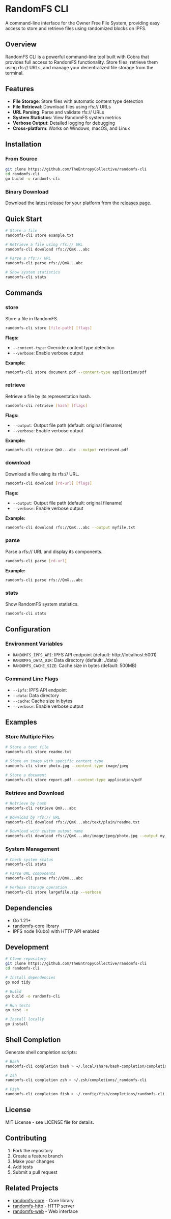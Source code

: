 # RandomFS CLI

A command-line interface for the Owner Free File System, providing easy access to store and retrieve files using randomized blocks on IPFS.

## Overview

RandomFS CLI is a powerful command-line tool built with Cobra that provides full access to RandomFS functionality. Store files, retrieve them using rfs:// URLs, and manage your decentralized file storage from the terminal.

## Features

- **File Storage**: Store files with automatic content type detection
- **File Retrieval**: Download files using rfs:// URLs
- **URL Parsing**: Parse and validate rfs:// URLs
- **System Statistics**: View RandomFS system metrics
- **Verbose Output**: Detailed logging for debugging
- **Cross-platform**: Works on Windows, macOS, and Linux

## Installation

### From Source
```bash
git clone https://github.com/TheEntropyCollective/randomfs-cli
cd randomfs-cli
go build -o randomfs-cli
```

### Binary Download
Download the latest release for your platform from the [releases page](https://github.com/TheEntropyCollective/randomfs-cli/releases).

## Quick Start

```bash
# Store a file
randomfs-cli store example.txt

# Retrieve a file using rfs:// URL
randomfs-cli download rfs://QmX...abc

# Parse a rfs:// URL
randomfs-cli parse rfs://QmX...abc

# Show system statistics
randomfs-cli stats
```

## Commands

### store
Store a file in RandomFS.

```bash
randomfs-cli store [file-path] [flags]
```

**Flags:**
- `--content-type`: Override content type detection
- `--verbose`: Enable verbose output

**Example:**
```bash
randomfs-cli store document.pdf --content-type application/pdf
```

### retrieve
Retrieve a file by its representation hash.

```bash
randomfs-cli retrieve [hash] [flags]
```

**Flags:**
- `--output`: Output file path (default: original filename)
- `--verbose`: Enable verbose output

**Example:**
```bash
randomfs-cli retrieve QmX...abc --output retrieved.pdf
```

### download
Download a file using its rfs:// URL.

```bash
randomfs-cli download [rd-url] [flags]
```

**Flags:**
- `--output`: Output file path (default: original filename)
- `--verbose`: Enable verbose output

**Example:**
```bash
randomfs-cli download rfs://QmX...abc --output myfile.txt
```

### parse
Parse a rfs:// URL and display its components.

```bash
randomfs-cli parse [rd-url]
```

**Example:**
```bash
randomfs-cli parse rfs://QmX...abc
```

### stats
Show RandomFS system statistics.

```bash
randomfs-cli stats
```

## Configuration

### Environment Variables
- `RANDOMFS_IPFS_API`: IPFS API endpoint (default: http://localhost:5001)
- `RANDOMFS_DATA_DIR`: Data directory (default: ./data)
- `RANDOMFS_CACHE_SIZE`: Cache size in bytes (default: 500MB)

### Command Line Flags
- `--ipfs`: IPFS API endpoint
- `--data`: Data directory
- `--cache`: Cache size in bytes
- `--verbose`: Enable verbose output

## Examples

### Store Multiple Files
```bash
# Store a text file
randomfs-cli store readme.txt

# Store an image with specific content type
randomfs-cli store photo.jpg --content-type image/jpeg

# Store a document
randomfs-cli store report.pdf --content-type application/pdf
```

### Retrieve and Download
```bash
# Retrieve by hash
randomfs-cli retrieve QmX...abc

# Download by rfs:// URL
randomfs-cli download rfs://QmX...abc/text/plain/readme.txt

# Download with custom output name
randomfs-cli download rfs://QmX...abc/image/jpeg/photo.jpg --output my_photo.jpg
```

### System Management
```bash
# Check system status
randomfs-cli stats

# Parse URL components
randomfs-cli parse rfs://QmX...abc

# Verbose storage operation
randomfs-cli store largefile.zip --verbose
```

## Dependencies

- Go 1.21+
- [randomfs-core](https://github.com/TheEntropyCollective/randomfs-core) library
- IPFS node (Kubo) with HTTP API enabled

## Development

```bash
# Clone repository
git clone https://github.com/TheEntropyCollective/randomfs-cli
cd randomfs-cli

# Install dependencies
go mod tidy

# Build
go build -o randomfs-cli

# Run tests
go test -v

# Install locally
go install
```

## Shell Completion

Generate shell completion scripts:

```bash
# Bash
randomfs-cli completion bash > ~/.local/share/bash-completion/completions/randomfs-cli

# Zsh
randomfs-cli completion zsh > ~/.zsh/completions/_randomfs-cli

# Fish
randomfs-cli completion fish > ~/.config/fish/completions/randomfs-cli.fish
```

## License

MIT License - see LICENSE file for details.

## Contributing

1. Fork the repository
2. Create a feature branch
3. Make your changes
4. Add tests
5. Submit a pull request

## Related Projects

- [randomfs-core](https://github.com/TheEntropyCollective/randomfs-core) - Core library
- [randomfs-http](https://github.com/TheEntropyCollective/randomfs-http) - HTTP server
- [randomfs-web](https://github.com/TheEntropyCollective/randomfs-web) - Web interface 